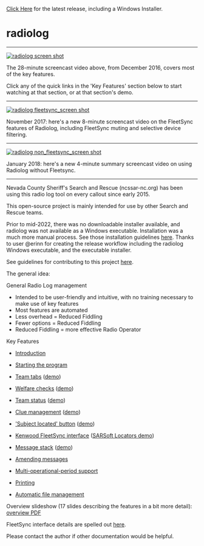 
[Click Here](https://github.com/ncssar/radiolog/releases/latest) for the latest release, including a Windows Installer.


# radiolog
------------
[![radiolog screen shot](/doc/radiolog_screenshot.png)](https://www.youtube.com/watch?v=pTk-0i6uYUQ)

The 28-minute screencast video above, from December 2016, covers most of the key features.

Click any of the quick links in the 'Key Features' section below to start watching at that section, or at that section's demo.

---
[![radiolog fleetsync_screen shot](/doc/radiolog_fleetsync_screenshot.png)](https://youtu.be/Q786OtFgZDc)

November 2017: here's a new 8-minute screencast video on the FleetSync features of Radiolog, including FleetSync muting and selective device filtering.

---
[![radiolog non_fleetsync_screen shot](/doc/radiolog_non_fs_video2.png)](https://youtu.be/J_sFsYn4sbY)

January 2018: here's a new 4-minute summary screencast video on using Radiolog without Fleetsync.

---

Nevada County Sheriff's Search and Rescue (ncssar-nc.org) has been using this radio log tool on every callout since early 2015.

This open-source project is mainly intended for use by other Search and Rescue teams.

Prior to mid-2022, there was no downloadable installer available, and radiolog was not available as a Windows executable.  Installation was a much more manual process.  See those installation guidelines [here](INSTALL.md).  Thanks to user @erinn for creating the release workflow including the radiolog Windows executable, and the executable installer.

See guidelines for contributing to this project [here](CONTRIBUTING.md).

The general idea:

General Radio Log management
- Intended to be user-friendly and intuitive, with no training necessary to make use of key features
- Most features are automated
- Less overhead = Reduced Fiddling
- Fewer options = Reduced Fiddling
- Reduced Fiddling = more effective Radio Operator

Key Features

- [Introduction](https://www.youtube.com/watch?v=pTk-0i6uYUQ&t=0m0s)

- [Starting the program](https://www.youtube.com/watch?v=pTk-0i6uYUQ&t=1m27s)

- [Team tabs](https://www.youtube.com/watch?v=pTk-0i6uYUQ&t=1m59s)   ([demo](https://www.youtube.com/watch?v=pTk-0i6uYUQ&t=4m9s))

- [Welfare checks](https://www.youtube.com/watch?v=pTk-0i6uYUQ&t=4m43s)   ([demo](https://www.youtube.com/watch?v=pTk-0i6uYUQ&t=6m26s))

- [Team status](https://www.youtube.com/watch?v=pTk-0i6uYUQ&t=7m0s)   ([demo](https://www.youtube.com/watch?v=pTk-0i6uYUQ&t=8m41s))

- [Clue management](https://www.youtube.com/watch?v=pTk-0i6uYUQ&t=10m56s)    ([demo](https://www.youtube.com/watch?v=pTk-0i6uYUQ&t=15m5s))

- ['Subject located' button](https://www.youtube.com/watch?v=pTk-0i6uYUQ&t=16m15s)    ([demo](https://www.youtube.com/watch?v=pTk-0i6uYUQ&t=16m54s))

- [Kenwood FleetSync interface](https://www.youtube.com/watch?v=pTk-0i6uYUQ&t=18m2s)    ([SARSoft Locators demo](https://www.youtube.com/watch?v=pTk-0i6uYUQ&t=20m53s))

- [Message stack](https://www.youtube.com/watch?v=pTk-0i6uYUQ&t=21m58s)    ([demo](https://www.youtube.com/watch?v=pTk-0i6uYUQ&t=24m14s))

- [Amending messages](https://www.youtube.com/watch?v=pTk-0i6uYUQ&t=24m50s)

- [Multi-operational-period support](https://www.youtube.com/watch?v=pTk-0i6uYUQ&t=26m13s)

- [Printing](https://www.youtube.com/watch?v=pTk-0i6uYUQ&t=17m36s)

- [Automatic file management](https://www.youtube.com/watch?v=pTk-0i6uYUQ&t=28m11s)


Overview slideshow (17 slides describing the features in a bit more detail): [overview PDF](/doc/radiolog_overview.pdf)

FleetSync interface details are spelled out [here](/doc/radiolog_fleetsync_details.pdf).

Please contact the author if other documentation would be helpful.
